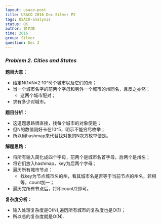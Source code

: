 ```yaml
---
layout: usaco-post
title: USACO 2016 Dec Silver P2
tags: USACO-analysis
status: OK
author: 曾老城
time: 2016
group: Silver
question: Dec 2
---
```


### *Problem 2. Cities and States*

**题目大意：**

* 给定N(1≤N≤2·10^5)个城市以及它们的州；
* 当一个城市名字的前两个字母和另外一个城市的州同名，且反之亦然；
  * 这两个城市配对；
* 求有多少对城市。

**题目分析：**

* 这道题思路很直接，找每个城市的对象便是；
* 但N的数值刚好卡在10^5，明示不能穷尽枚举；
* 所以用hashmap来代替找对象的N次方枚举便是。

**解题思路：**

* 将所有输入简化成四个字母，前两个是城市名首字母，后两个是州名；
* 将它们放入hashmap，key为后两个字母；
* 遍历所有城市节点：
  * 找key为节点城市名的州，看其城市名是否等于当前节点的州名，若相等，count加一；
* 遍历完所有节点后，打印count/2即可。

**复杂度分析：**

* 输入处理复杂度是O(N),遍历所有城市的复杂度也是O(1)；
* 所以总的复杂度就是O(N).